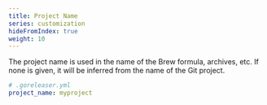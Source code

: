 ```yaml
---
title: Project Name
series: customization
hideFromIndex: true
weight: 10
---
```


The project name is used in the name of the Brew formula, archives, etc.
If none is given, it will be inferred from the name of the Git project.

```yaml
# .goreleaser.yml
project_name: myproject
```
